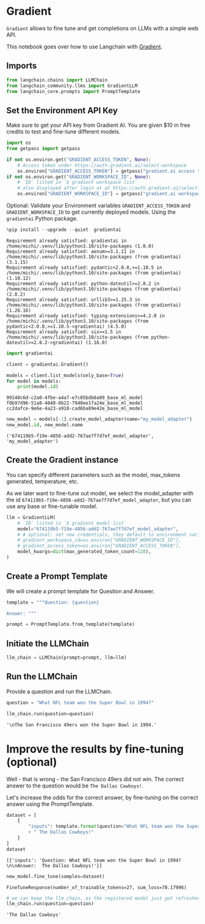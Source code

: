 # Gradient

`Gradient` allows to fine tune and get completions on LLMs with a simple web API.

This notebook goes over how to use Langchain with [Gradient](https://gradient.ai/).


## Imports


```python
from langchain.chains import LLMChain
from langchain_community.llms import GradientLLM
from langchain_core.prompts import PromptTemplate
```

## Set the Environment API Key
Make sure to get your API key from Gradient AI. You are given $10 in free credits to test and fine-tune different models.


```python
import os
from getpass import getpass

if not os.environ.get("GRADIENT_ACCESS_TOKEN", None):
    # Access token under https://auth.gradient.ai/select-workspace
    os.environ["GRADIENT_ACCESS_TOKEN"] = getpass("gradient.ai access token:")
if not os.environ.get("GRADIENT_WORKSPACE_ID", None):
    # `ID` listed in `$ gradient workspace list`
    # also displayed after login at at https://auth.gradient.ai/select-workspace
    os.environ["GRADIENT_WORKSPACE_ID"] = getpass("gradient.ai workspace id:")
```

Optional: Validate your Environment variables ```GRADIENT_ACCESS_TOKEN``` and ```GRADIENT_WORKSPACE_ID``` to get currently deployed models. Using the `gradientai` Python package.


```python
%pip install --upgrade --quiet  gradientai
```
```output
Requirement already satisfied: gradientai in /home/michi/.venv/lib/python3.10/site-packages (1.0.0)
Requirement already satisfied: aenum>=3.1.11 in /home/michi/.venv/lib/python3.10/site-packages (from gradientai) (3.1.15)
Requirement already satisfied: pydantic<2.0.0,>=1.10.5 in /home/michi/.venv/lib/python3.10/site-packages (from gradientai) (1.10.12)
Requirement already satisfied: python-dateutil>=2.8.2 in /home/michi/.venv/lib/python3.10/site-packages (from gradientai) (2.8.2)
Requirement already satisfied: urllib3>=1.25.3 in /home/michi/.venv/lib/python3.10/site-packages (from gradientai) (1.26.16)
Requirement already satisfied: typing-extensions>=4.2.0 in /home/michi/.venv/lib/python3.10/site-packages (from pydantic<2.0.0,>=1.10.5->gradientai) (4.5.0)
Requirement already satisfied: six>=1.5 in /home/michi/.venv/lib/python3.10/site-packages (from python-dateutil>=2.8.2->gradientai) (1.16.0)
```

```python
import gradientai

client = gradientai.Gradient()

models = client.list_models(only_base=True)
for model in models:
    print(model.id)
```
```output
99148c6d-c2a0-4fbe-a4a7-e7c05bdb8a09_base_ml_model
f0b97d96-51a8-4040-8b22-7940ee1fa24e_base_ml_model
cc2dafce-9e6e-4a23-a918-cad6ba89e42e_base_ml_model
```

```python
new_model = models[-1].create_model_adapter(name="my_model_adapter")
new_model.id, new_model.name
```



```output
('674119b5-f19e-4856-add2-767ae7f7d7ef_model_adapter', 'my_model_adapter')
```


## Create the Gradient instance
You can specify different parameters such as the model, max_tokens generated, temperature, etc.

As we later want to fine-tune out model, we select the model_adapter with the id `674119b5-f19e-4856-add2-767ae7f7d7ef_model_adapter`, but you can use any base or fine-tunable model.


```python
llm = GradientLLM(
    # `ID` listed in `$ gradient model list`
    model="674119b5-f19e-4856-add2-767ae7f7d7ef_model_adapter",
    # # optional: set new credentials, they default to environment variables
    # gradient_workspace_id=os.environ["GRADIENT_WORKSPACE_ID"],
    # gradient_access_token=os.environ["GRADIENT_ACCESS_TOKEN"],
    model_kwargs=dict(max_generated_token_count=128),
)
```

## Create a Prompt Template
We will create a prompt template for Question and Answer.


```python
template = """Question: {question}

Answer: """

prompt = PromptTemplate.from_template(template)
```

## Initiate the LLMChain


```python
llm_chain = LLMChain(prompt=prompt, llm=llm)
```

## Run the LLMChain
Provide a question and run the LLMChain.


```python
question = "What NFL team won the Super Bowl in 1994?"

llm_chain.run(question=question)
```



```output
'\nThe San Francisco 49ers won the Super Bowl in 1994.'
```


# Improve the results by fine-tuning (optional)
Well - that is wrong - the San Francisco 49ers did not win.
The correct answer to the question would be `The Dallas Cowboys!`.

Let's increase the odds for the correct answer, by fine-tuning on the correct answer using the PromptTemplate.


```python
dataset = [
    {
        "inputs": template.format(question="What NFL team won the Super Bowl in 1994?")
        + " The Dallas Cowboys!"
    }
]
dataset
```



```output
[{'inputs': 'Question: What NFL team won the Super Bowl in 1994?\n\nAnswer:  The Dallas Cowboys!'}]
```



```python
new_model.fine_tune(samples=dataset)
```



```output
FineTuneResponse(number_of_trainable_tokens=27, sum_loss=78.17996)
```



```python
# we can keep the llm_chain, as the registered model just got refreshed on the gradient.ai servers.
llm_chain.run(question=question)
```



```output
'The Dallas Cowboys'
```
